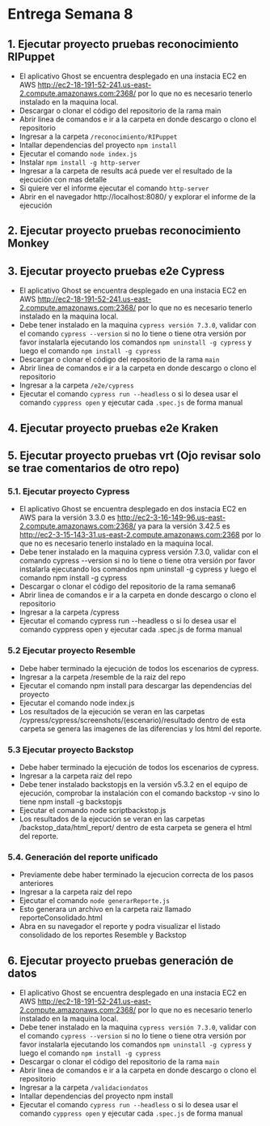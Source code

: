 # Entrega Semana 8

<h2> 1. Ejecutar proyecto pruebas reconocimiento RIPuppet </h2>

* El aplicativo Ghost se encuentra desplegado en una instacia EC2 en AWS http://ec2-18-191-52-241.us-east-2.compute.amazonaws.com:2368/ por lo que no es necesario tenerlo instalado en la maquina local.
* Descargar o clonar el código del repositorio de la rama main
* Abrir linea de comandos e ir a la carpeta en donde descargo o clono el repositorio
* Ingresar a la carpeta ```/reconocimiento/RIPuppet```
* Intallar dependencias del proyecto ```npm install``` 
* Ejecutar el comando ```node index.js```
* Instalar ```npm install -g http-server```
* Ingresar a la carpeta de results acá puede ver el resultado de la ejecución con mas detalle
* Si quiere ver el informe ejecutar el comando ```http-server```
* Abrir en el navegador http://localhost:8080/ y explorar el informe de la ejecución 

<h2> 2. Ejecutar proyecto pruebas reconocimiento Monkey </h2>

<h2> 3. Ejecutar proyecto pruebas e2e Cypress </h2>

* El aplicativo Ghost se encuentra desplegado en una instacia EC2 en AWS http://ec2-18-191-52-241.us-east-2.compute.amazonaws.com:2368/ por lo que no es necesario tenerlo instalado en la maquina local.
* Debe tener instalado en la maquina ```cypress versión 7.3.0```, validar con el comando ```cypress --version``` si no lo tiene o tiene otra versión por favor instalarla ejecutando los comandos ```npm uninstall -g cypress``` y luego el comando ```npm install -g cypress```
* Descargar o clonar el código del repositorio de la rama ```main```
* Abrir linea de comandos e ir a la carpeta en donde descargo o clono el repositorio
* Ingresar a la carpeta ```/e2e/cypress```
* Ejecutar el comando ```cypress run --headless``` o si lo desea usar el comando ```cyppress open``` y ejecutar cada ```.spec.js``` de forma manual  

<h2> 4. Ejecutar proyecto pruebas e2e Kraken </h2>

<h2> 5. Ejecutar proyecto pruebas vrt (Ojo revisar solo se trae comentarios de otro repo) </h2>

<h3> 5.1. Ejecutar proyecto Cypress </h3>

* El aplicativo Ghost se encuentra desplegado en dos instacia EC2 en AWS para la versión 3.3.0 es http://ec2-3-16-149-96.us-east-2.compute.amazonaws.com:2368/ ya para la versión 3.42.5 es http://ec2-3-15-143-31.us-east-2.compute.amazonaws.com:2368 por lo que no es necesario tenerlo instalado en la maquina local.
* Debe tener instalado en la maquina cypress versión 7.3.0, validar con el comando cypress --version si no lo tiene o tiene otra versión por favor instalarla ejecutando los comandos npm uninstall -g cypress y luego el comando npm install -g cypress
* Descargar o clonar el código del repositorio de la rama semana6
* Abrir linea de comandos e ir a la carpeta en donde descargo o clono el repositorio
* Ingresar a la carpeta /cypress
* Ejecutar el comando cypress run --headless o si lo desea usar el comando cyppress open y ejecutar cada .spec.js de forma manual  

<h3> 5.2 Ejecutar proyecto Resemble </h3>

* Debe haber terminado la ejecución de todos los escenarios de cypress. 
* Ingresar a la carpeta /resemble de la raiz del repo
* Ejecutar el comando npm install para descargar las dependencias del proyecto
* Ejecutar el comando node index.js
* Los resultados de la ejecución se veran en las carpetas /cypress/cypress/screenshots/(escenario)/resultado dentro de esta carpeta se genera las imagenes de las diferencias y los html del reporte.

<h3> 5.3 Ejecutar proyecto Backstop </h3>

* Debe haber terminado la ejecución de todos los escenarios de cypress. 
* Ingresar a la carpeta raiz del repo
* Debe tener instalado backstopjs en la versión v5.3.2 en el equipo de ejecución, comprobar la instalación con el comando backstop -v sino lo tiene npm install -g backstopjs
* Ejecutar el comando node scriptbackstop.js
* Los resultados de la ejecución se veran en las carpetas /backstop_data/html_report/ dentro de esta carpeta se genera el html del reporte.

<h3> 5.4. Generación del reporte unificado </h3>

* Previamente debe haber terminado la ejecucion correcta de los pasos anteriores
* Ingresar a la carpeta raiz del repo
* Ejecutar el comando ```node generarReporte.js ```
* Esto generara un archivo en la carpeta raiz llamado reporteConsolidado.html
* Abra en su navegador el reporte y podra visualizar el listado consolidado de los reportes Resemble y Backstop


<h2> 6. Ejecutar proyecto pruebas generación de datos </h2>

* El aplicativo Ghost se encuentra desplegado en una instacia EC2 en AWS http://ec2-18-191-52-241.us-east-2.compute.amazonaws.com:2368/ por lo que no es necesario tenerlo instalado en la maquina local.
* Debe tener instalado en la maquina ```cypress versión 7.3.0```, validar con el comando ```cypress --version``` si no lo tiene o tiene otra versión por favor instalarla ejecutando los comandos ```npm uninstall -g cypress``` y luego el comando ```npm install -g cypress```
* Descargar o clonar el código del repositorio de la rama ```main```
* Abrir linea de comandos e ir a la carpeta en donde descargo o clono el repositorio
* Ingresar a la carpeta ```/validaciondatos```
* Intallar dependencias del proyecto npm install
* Ejecutar el comando ```cypress run --headless``` o si lo desea usar el comando ```cyppress open``` y ejecutar cada ```.spec.js``` de forma manual 
